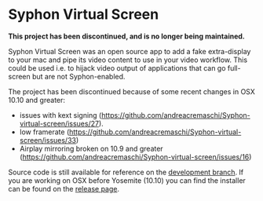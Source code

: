 # Syphon Virtual Screen

**This project has been discontinued, and is no longer being maintained.**

Syphon Virtual Screen was an open source app to add a fake extra-display to your mac and pipe its video content to use in your video workflow. This could be used i.e. to hijack video output of applications that can go full-screen but are not Syphon-enabled.

The project has been discontinued because of some recent changes in OSX 10.10 and greater:

- issues with kext signing (https://github.com/andreacremaschi/Syphon-virtual-screen/issues/27).
- low framerate (https://github.com/andreacremaschi/Syphon-virtual-screen/issues/33) 
- Airplay mirroring broken on 10.9 and greater (https://github.com/andreacremaschi/Syphon-virtual-screen/issues/16)

Source code is still available for reference on the [development branch](https://github.com/andreacremaschi/Syphon-virtual-screen/tree/develop). If you are working on OSX before Yosemite (10.10) you can find the installer can be found on the [release page](https://github.com/andreacremaschi/Syphon-virtual-screen/releases).